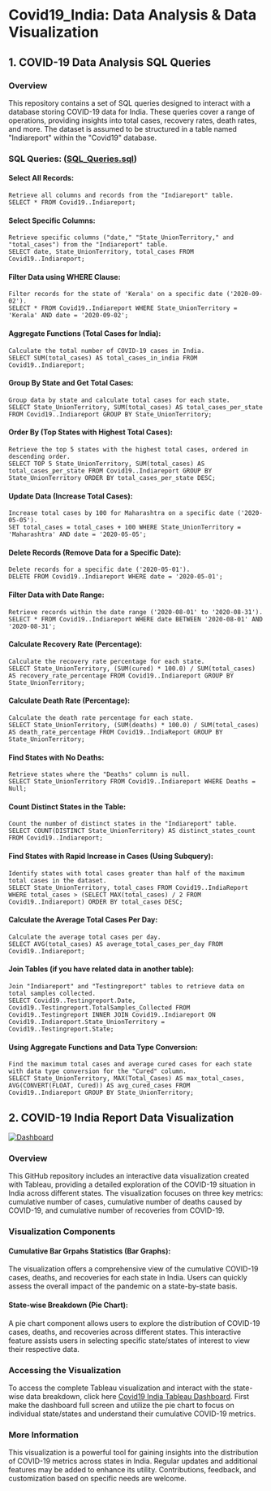 # Covid19_India: Data Analysis & Data Visualization
## 1. COVID-19 Data Analysis SQL Queries

### Overview
This repository contains a set of SQL queries designed to interact with a database storing COVID-19 data for India. These queries cover a range of operations, providing insights into total cases, recovery rates, death rates, and more. The dataset is assumed to be structured in a table named "Indiareport" within the "Covid19" database.

### SQL Queries: ([SQL_Queries.sql](https://github.com/Mahi4052/Covid19_India/blob/main/SQL_Quieres.sql))

#### Select All Records:
    Retrieve all columns and records from the "Indiareport" table.
    SELECT * FROM Covid19..Indiareport;

#### Select Specific Columns:
    Retrieve specific columns ("date," "State_UnionTerritory," and "total_cases") from the "Indiareport" table.
    SELECT date, State_UnionTerritory, total_cases FROM Covid19..Indiareport;
    
#### Filter Data using WHERE Clause:
    Filter records for the state of 'Kerala' on a specific date ('2020-09-02').
    SELECT * FROM Covid19..Indiareport WHERE State_UnionTerritory = 'Kerala' AND date = '2020-09-02';
    
#### Aggregate Functions (Total Cases for India):
    Calculate the total number of COVID-19 cases in India.
    SELECT SUM(total_cases) AS total_cases_in_india FROM Covid19..Indiareport;
    
#### Group By State and Get Total Cases:
    Group data by state and calculate total cases for each state.
    SELECT State_UnionTerritory, SUM(total_cases) AS total_cases_per_state FROM Covid19..Indiareport GROUP BY State_UnionTerritory;
    
#### Order By (Top States with Highest Total Cases):
    Retrieve the top 5 states with the highest total cases, ordered in descending order.
    SELECT TOP 5 State_UnionTerritory, SUM(total_cases) AS total_cases_per_state FROM Covid19..Indiareport GROUP BY State_UnionTerritory ORDER BY total_cases_per_state DESC;
    
#### Update Data (Increase Total Cases):
    Increase total cases by 100 for Maharashtra on a specific date ('2020-05-05').
    SET total_cases = total_cases + 100 WHERE State_UnionTerritory = 'Maharashtra' AND date = '2020-05-05';
    
#### Delete Records (Remove Data for a Specific Date):
    Delete records for a specific date ('2020-05-01').
    DELETE FROM Covid19..Indiareport WHERE date = '2020-05-01';
    
#### Filter Data with Date Range:
    Retrieve records within the date range ('2020-08-01' to '2020-08-31').
    SELECT * FROM Covid19..Indiareport WHERE date BETWEEN '2020-08-01' AND '2020-08-31';

#### Calculate Recovery Rate (Percentage):
    Calculate the recovery rate percentage for each state.
    SELECT State_UnionTerritory, (SUM(cured) * 100.0) / SUM(total_cases) AS recovery_rate_percentage FROM Covid19..Indiareport GROUP BY State_UnionTerritory;
    
#### Calculate Death Rate (Percentage):
    Calculate the death rate percentage for each state.
    SELECT State_UnionTerritory, (SUM(deaths) * 100.0) / SUM(total_cases) AS death_rate_percentage FROM Covid19..IndiaReport GROUP BY State_UnionTerritory;
    
#### Find States with No Deaths:
    Retrieve states where the "Deaths" column is null.
    SELECT State_UnionTerritory FROM Covid19..Indiareport WHERE Deaths = Null;
    
#### Count Distinct States in the Table:
    Count the number of distinct states in the "Indiareport" table.
    SELECT COUNT(DISTINCT State_UnionTerritory) AS distinct_states_count FROM Covid19..Indiareport;
    
#### Find States with Rapid Increase in Cases (Using Subquery):
    Identify states with total cases greater than half of the maximum total cases in the dataset.
    SELECT State_UnionTerritory, total_cases FROM Covid19..IndiaReport WHERE total_cases > (SELECT MAX(total_cases) / 2 FROM Covid19..Indiareport) ORDER BY total_cases DESC;
    
#### Calculate the Average Total Cases Per Day:
    Calculate the average total cases per day.
    SELECT AVG(total_cases) AS average_total_cases_per_day FROM Covid19..Indiareport;
    
#### Join Tables (if you have related data in another table):
    Join "Indiareport" and "Testingreport" tables to retrieve data on total samples collected.
    SELECT Covid19..Testingreport.Date, Covid19..Testingreport.TotalSamples_Collected FROM Covid19..Testingreport INNER JOIN Covid19..Indiareport ON Covid19..Indiareport.State_UnionTerritory = Covid19..Testingreport.State;

#### Using Aggregate Functions and Data Type Conversion:
    Find the maximum total cases and average cured cases for each state with data type conversion for the "Cured" column.
    SELECT State_UnionTerritory, MAX(Total_Cases) AS max_total_cases, AVG(CONVERT(FLOAT, Cured)) AS avg_cured_cases FROM Covid19..Indiareport GROUP BY State_UnionTerritory;


## 2. COVID-19 India Report Data Visualization
[![Dashboard](https://github.com/Mahi4052/Covid19_India/assets/95848665/6a1bfcc4-e942-4b90-b542-5f1ae307fcff)](https://public.tableau.com/app/profile/mahesh.ratnaparkhe/viz/Covid_19_17070654779450/Dashboard1)

### Overview
This GitHub repository includes an interactive data visualization created with Tableau, providing a detailed exploration of the COVID-19 situation in India across different states. The visualization focuses on three key metrics: cumulative number of cases, cumulative number of deaths caused by COVID-19, and cumulative number of recoveries from COVID-19.

### Visualization Components
#### Cumulative Bar Grpahs Statistics (Bar Graphs):
The visualization offers a comprehensive view of the cumulative COVID-19 cases, deaths, and recoveries for each state in India. Users can quickly assess the overall impact of the pandemic on a state-by-state basis.

#### State-wise Breakdown (Pie Chart):
A pie chart component allows users to explore the distribution of COVID-19 cases, deaths, and recoveries across different states. This interactive feature assists users in selecting specific state/states of interest to view their respective data.


### Accessing the Visualization
To access the complete Tableau visualization and interact with the state-wise data breakdown, click here [Covid19 India Tableau Dashboard](https://public.tableau.com/app/profile/mahesh.ratnaparkhe/viz/Covid_19_17070654779450/Dashboard1). First make the dashboard full screen and utilize the pie chart to focus on individual state/states and understand their cumulative COVID-19 metrics.


### More Information
This visualization is a powerful tool for gaining insights into the distribution of COVID-19 metrics across states in India. Regular updates and additional features may be added to enhance its utility. Contributions, feedback, and customization based on specific needs are welcome.




